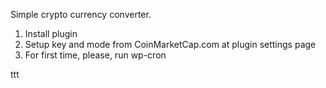 Simple crypto currency converter. 

1. Install plugin
2. Setup key and mode from CoinMarketCap.com at plugin settings page
3. For first time, please, run wp-cron


ttt